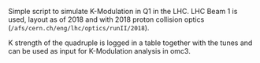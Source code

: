 Simple script to simulate K-Modulation in Q1 in the LHC.
LHC Beam 1 is used, layout as of 2018 and with 2018 proton collision optics (`/afs/cern.ch/eng/lhc/optics/runII/2018`).

K strength of the quadruple is logged in a table together with the tunes and can be used as input for K-Modulation analysis in omc3.